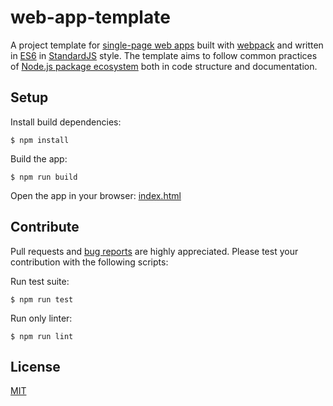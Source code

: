 # web-app-template

A project template for [single-page web apps](https://en.wikipedia.org/wiki/Single-page_application) built with [webpack](https://webpack.js.org/) and written in [ES6](https://en.wikipedia.org/wiki/ECMAScript) in [StandardJS](https://standardjs.com/) style. The template aims to follow common practices of [Node.js package ecosystem](https://www.npmjs.com/) both in code structure and documentation.

## Setup

Install build dependencies:

    $ npm install

Build the app:

    $ npm run build

Open the app in your browser: [index.html](index.html)

## Contribute

Pull requests and [bug reports](https://github.com/axelpale/web-app-template/issues) are highly appreciated. Please test your contribution with the following scripts:

Run test suite:

    $ npm run test

Run only linter:

    $ npm run lint

## License

[MIT](LICENSE)
